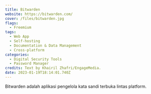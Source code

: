 ```yaml
---
title: Bitwarden
website: https://bitwarden.com/
cover: /files/bitwarden.jpg
flags:
  - Freemium
tags:
  - Web App
  - Self-hosting
  - Documentation & Data Management
  - Cross-platform
categories:
  - Digital Security Tools
  - Password Manager
credits: Text by Khairil Zhafri/EngageMedia.
date: 2023-01-19T18:14:01.740Z
---
```

Bitwarden adalah aplikasi pengelola kata sandi terbuka lintas platform.
